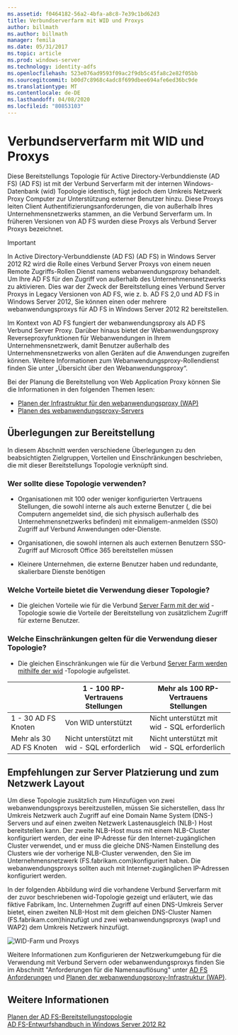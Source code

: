 ```yaml
---
ms.assetid: f0464182-56a2-4bfa-a8c8-7e39c1bd62d3
title: Verbundserverfarm mit WID und Proxys
author: billmath
ms.author: billmath
manager: femila
ms.date: 05/31/2017
ms.topic: article
ms.prod: windows-server
ms.technology: identity-adfs
ms.openlocfilehash: 523e076ad9593f09ac2f9db5c45fa8c2e82f05bb
ms.sourcegitcommit: b00d7c8968c4adc8f699dbee694afe6ed36bc9de
ms.translationtype: MT
ms.contentlocale: de-DE
ms.lasthandoff: 04/08/2020
ms.locfileid: "80853103"
---
```

# <a name="federation-server-farm-using-wid-and-proxies"></a>Verbundserverfarm mit WID und Proxys

Diese Bereitstellungs Topologie für Active Directory-Verbunddienste (AD FS) \(AD FS\) ist mit der Verbund Serverfarm mit der internen Windows-Datenbank \(wid\) Topologie identisch, fügt jedoch dem Umkreis Netzwerk Proxy Computer zur Unterstützung externer Benutzer hinzu. Diese Proxys leiten Client Authentifizierungsanforderungen, die von außerhalb Ihres Unternehmensnetzwerks stammen, an die Verbund Serverfarm um. In früheren Versionen von AD FS wurden diese Proxys als Verbund Server Proxys bezeichnet.  
  
> [!IMPORTANT]  
> In Active Directory-Verbunddienste (AD FS) \(AD FS\) in Windows Server 2012 R2 wird die Rolle eines Verbund Server Proxys von einem neuen Remote Zugriffs-Rollen Dienst namens webanwendungsproxy behandelt. Um Ihre AD FS für den Zugriff von außerhalb des Unternehmensnetzwerks zu aktivieren. Dies war der Zweck der Bereitstellung eines Verbund Server Proxys in Legacy Versionen von AD FS, wie z. b. AD FS 2,0 und AD FS in Windows Server 2012, Sie können einen oder mehrere webanwendungsproxys für AD FS in Windows Server 2012 R2 bereitstellen.  
>   
> Im Kontext von AD FS fungiert der webanwendungsproxy als AD FS Verbund Server Proxy. Darüber hinaus bietet der Webanwendungsproxy Reverseproxyfunktionen für Webanwendungen in Ihrem Unternehmensnetzwerk, damit Benutzer außerhalb des Unternehmensnetzwerks von allen Geräten auf die Anwendungen zugreifen können. Weitere Informationen zum Webanwendungsproxy-Rollendienst finden Sie unter „Übersicht über den Webanwendungsproxy“.  
>   
> Bei der Planung die Bereitstellung von Web Application Proxy können Sie die Informationen in den folgenden Themen lesen:  
>   
> -   [Planen der Infrastruktur für den webanwendungsproxy (WAP)](https://technet.microsoft.com/library/dn383648.aspx)  
> -   [Planen des webanwendungsproxy-Servers](https://technet.microsoft.com/library/dn383647.aspx)  
  
## <a name="deployment-considerations"></a>Überlegungen zur Bereitstellung  
In diesem Abschnitt werden verschiedene Überlegungen zu den beabsichtigten Zielgruppen, Vorteilen und Einschränkungen beschrieben, die mit dieser Bereitstellungs Topologie verknüpft sind.  
  
### <a name="who-should-use-this-topology"></a>Wer sollte diese Topologie verwenden?  
  
-   Organisationen mit 100 oder weniger konfigurierten Vertrauens Stellungen, die sowohl interne als auch externe Benutzer \(, die bei Computern angemeldet sind, die sich physisch außerhalb des Unternehmensnetzwerks befinden\) mit einmaligem\-anmelden \(SSO\) Zugriff auf Verbund Anwendungen oder-Dienste.  
  
-   Organisationen, die sowohl internen als auch externen Benutzern SSO-Zugriff auf Microsoft Office 365 bereitstellen müssen  
  
-   Kleinere Unternehmen, die externe Benutzer haben und redundante, skalierbare Dienste benötigen  
  
### <a name="what-are-the-benefits-of-using-this-topology"></a>Welche Vorteile bietet die Verwendung dieser Topologie?  
  
-   Die gleichen Vorteile wie für die Verbund [Server Farm mit der wid](Federation-Server-Farm-Using-WID.md) -Topologie sowie die Vorteile der Bereitstellung von zusätzlichem Zugriff für externe Benutzer.  
  
### <a name="what-are-the-limitations-of-using-this-topology"></a>Welche Einschränkungen gelten für die Verwendung dieser Topologie?  
  
-   Die gleichen Einschränkungen wie für die Verbund [Server Farm werden mithilfe der wid](Federation-Server-Farm-Using-WID.md) -Topologie aufgelistet.  

||1 \- 100 RP-Vertrauens Stellungen|Mehr als 100 RP-Vertrauens Stellungen 
| ----- |-----| ------ |
|1 \- 30 AD FS Knoten|Von WID unterstützt|Nicht unterstützt mit wid \- SQL erforderlich 
|Mehr als 30 AD FS Knoten|Nicht unterstützt mit wid \- SQL erforderlich|Nicht unterstützt mit wid \- SQL erforderlich  
  
## <a name="server-placement-and-network-layout-recommendations"></a>Empfehlungen zur Server Platzierung und zum Netzwerk Layout  
Um diese Topologie zusätzlich zum Hinzufügen von zwei webanwendungsproxys bereitzustellen, müssen Sie sicherstellen, dass Ihr Umkreis Netzwerk auch Zugriff auf eine Domain Name System \(DNS-\) Servers und auf einen zweiten Netzwerk Lastenausgleich \(NLB-\) Host bereitstellen kann. Der zweite NLB-Host muss mit einem NLB-Cluster konfiguriert werden, der eine IP-Adresse für den Internet\-zugänglichen Cluster verwendet, und er muss die gleiche DNS-Namen Einstellung des Clusters wie der vorherige NLB-Cluster verwenden, den Sie im Unternehmensnetzwerk \(FS.fabrikam.com\)konfiguriert haben. Die webanwendungsproxys sollten auch mit Internet\-zugänglichen IP-Adressen konfiguriert werden.  
  
In der folgenden Abbildung wird die vorhandene Verbund Serverfarm mit der zuvor beschriebenen wid-Topologie gezeigt und erläutert, wie das fiktive Fabrikam, Inc. Unternehmen Zugriff auf einen DNS-Umkreis Server bietet, einen zweiten NLB-Host mit dem gleichen DNS-Cluster Namen \(FS.fabrikam.com\)hinzufügt und zwei webanwendungsproxys \(wap1 und WAP2\) dem Umkreis Netzwerk hinzufügt.  
  
![WID-Farm und Proxys](media/WIDFarmADFSBlue.gif)  
  
Weitere Informationen zum Konfigurieren der Netzwerkumgebung für die Verwendung mit Verbund Servern oder webanwendungsproxys finden Sie im Abschnitt "Anforderungen für die Namensauflösung" unter [AD FS Anforderungen](AD-FS-Requirements.md) und [Planen der webanwendungsproxy-Infrastruktur (WAP)](https://technet.microsoft.com/library/dn383648.aspx).  
  
## <a name="see-also"></a>Weitere Informationen  
[Planen der AD FS-Bereitstellungstopologie](Plan-Your-AD-FS-Deployment-Topology.md)  
[AD FS-Entwurfshandbuch in Windows Server 2012 R2](AD-FS-Design-Guide-in-Windows-Server-2012-R2.md)  
  

